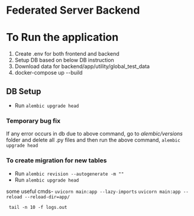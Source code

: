 # Federated Server Backend

# To Run the application

1. Create .env for both frontend and backend
2. Setup DB based on below DB instruction
3. Download data for backend/app/utility/global_test_data
4. docker-compose up --build

## DB Setup

- Run `alembic upgrade head`

### Temporary bug fix

If any error occurs in db due to above command, go to _alembic/versions_ folder and delete all .py files and then run the above command, `alembic upgrade head`

### To create migration for new tables

- Run `alembic revision --autogenerate -m ""`
- Run `alembic upgrade head`

some useful cmds-
`uvicorn main:app --lazy-imports`
`uvicorn main:app --reload --reload-dir=app/`

<!-- read spark logs -->

```
 tail -n 10 -f logs.out
```

